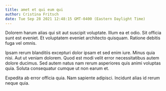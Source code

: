 ```yaml
---
title: amet et qui eum qui
author: Cristina Fritsch
date: Tue Sep 28 2021 12:48:15 GMT-0400 (Eastern Daylight Time)
---
```

Dolorem harum alias qui sit aut suscipit voluptate. Illum ea et odio. Sit officia sunt est eveniet. Et voluptatem eveniet architecto quisquam. Ratione debitis fuga vel omnis.

 Ipsam rerum blanditiis excepturi dolor ipsam et sed enim iure. Minus quia nisi. Aut ut veniam dolorem. Quod est modi velit error necessitatibus autem dolore ducimus. Sed autem natus nam rerum asperiores quis animi voluptas quia. Soluta consequatur cumque ut non earum et.

 Expedita ab error officia quia. Nam sapiente adipisci. Incidunt alias id rerum neque quia.